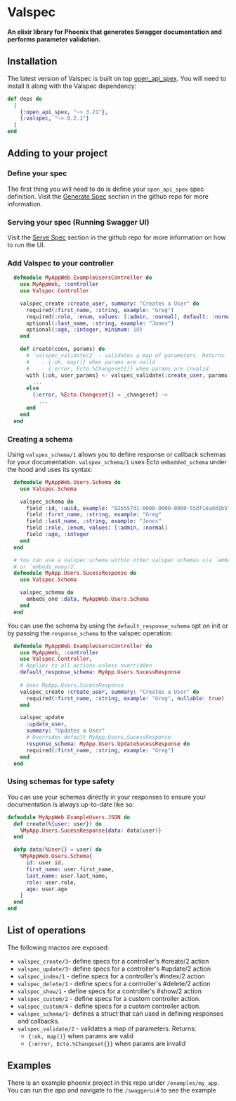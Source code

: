 # Valspec

**An elixir library for Phoenix that generates Swagger documentation and performs parameter validation.**

## Installation

The latest version of Valspec is built on top [open_api_spex](https://github.com/open-api-spex/open_api_spex). You will need to install it along with the Valspec dependency:

```elixir
def deps do
  [
    {:open_api_spex, "~> 3.21"},
    {:valspec, "~> 0.2.1"}
  ]
end
```

## Adding to your project

### Define your spec

The first thing you will need to do is define your `open_api_spex` spec definition.
Visit the [Generate Spec](https://github.com/open-api-spex/open_api_spex?tab=readme-ov-file#generate-spec) section in the github repo for more information.

### Serving your spec (Running Swagger UI)
Visit the [Serve Spec](https://github.com/open-api-spex/open_api_spex?tab=readme-ov-file#serve-the-spec) section in the github repo for more information on how to run the UI.

### Add Valspec to your controller
```elixir
  defmodule MyAppWeb.ExampleUsersController do
    use MyAppWeb, :controller
    use Valspec.Controller

    valspec_create :create_user, summary: "Creates a User" do
      required(:first_name, :string, example: "Greg")
      required(:role, :enum, values: [:admin, :normal], default: :normal)
      optional(:last_name, :string, example: "Jones")
      optional(:age, :integer, minimum: 18)
    end

    def create(conn, params) do
      # `valspec_validate/2` - validates a map of parameters. Returns:
      #    - {:ok, map()} when params are valid
      #    - {:error, Ecto.%Changeset{}} when params are invalid
      with {:ok, user_params} <- valspec_validate(:create_user, params) do
        ...
      else
        {:error, %Ecto.Changeset{} = _changeset} ->
          ...
      end
    end
  end
```

### Creating a schema
Using `valspex_schema/1` allows you to define response or callback schemas for your documentation. `valspex_schema/1` uses Ecto `embedded_schema` under the hood and uses its
syntax:

```elixir
  defmodule MyAppWeb.Users.Schema do
    use Valspec.Schema

    valspec_schema do
      field :id, :uuid, example: "82b557d1-0000-0000-0000-55df16add1b5"
      field :first_name, :string, example: "Greg"
      field :last_name, :string, example: "Jones"
      field :role, :enum, values: [:admin, :normal]
      field :age, :integer
    end
  end

  # You can use a valspec schema within other valspec schemas via `embeds_one/2` 
  # or `embeds_many/2`
  defmodule MyApp.Users.SucessResponse do
    use Valspec.Schema

    valspec_schema do
      embeds_one :data, MyAppWeb.Users.Schema
    end
  end
```

You can use the schema by using the `default_response_schema` opt on init or by passing the `response_schema` to the valspec operation:

```elixir
  defmodule MyAppWeb.ExampleUsersController do
    use MyAppWeb, :controller
    use Valspec.Controller,
    # Applies to all actions unless overridden
    default_response_schema: MyApp.Users.SucessResponse
    
    # Uses MyApp.Users.SucessResponse
    valspec_create :create_user, summary: "Creates a User" do
      required(:first_name, :string, example: "Greg", nullable: true)
    end

    valspec_update 
      :update_user, 
      summary: "Updates a User"
      # Overrides default MyApp.Users.SucessResponse
      response_schema: MyApp.Users.UpdateSucessResponse do
      required(:first_name, :string, example: "Greg")
    end
  end
```


### Using schemas for type safety
You can use your schemas directly in your responses to ensure your documentation is always up-to-date like so:

```elixir
defmodule MyAppWeb.ExampleUsers.JSON do 
  def create(%{user: user}) do
    %MyApp.Users.SucessResponse{data: data(user)}
  end

  defp data(%User{} = user) do
    %MyAppWeb.Users.Schema{
      id: user.id,
      first_name: user.first_name,
      last_name: user.last_name,
      role: user.role,
      age: user.age
    }
  end
end
```

## List of operations
  The following macros are exposed:

  * `valspec_create/3`- define specs for a controller's #create/2 action
  * `valspec_update/3`- define specs for a controller's #update/2 action
  * `valspec_index/1` - define specs for a controller's #index/2 action
  * `valspec_delete/1` - define specs for a controller's #delete/2 action
  * `valspec_show/1` - define specs for a controller's #show/2 action
  * `valspec_custom/2` - define specs for a custom controller action.
  * `valspec_custom/4` - define specs for a custom controller action.
  * `valspec_schema/1`- defines a struct that can used in defining responses and callbacks.
  * `valspec_validate/2` - validates a map of parameters.
    Returns:
      - `{:ok, map()}` when params are valid
      - `{:error, Ecto.%Changeset{}}` when params are invalid

  ## Examples
  There is an example phoenix project in this repo under `/examples/my_app`. You can run the app and navigate to the `/swaggerui#` to see the example
